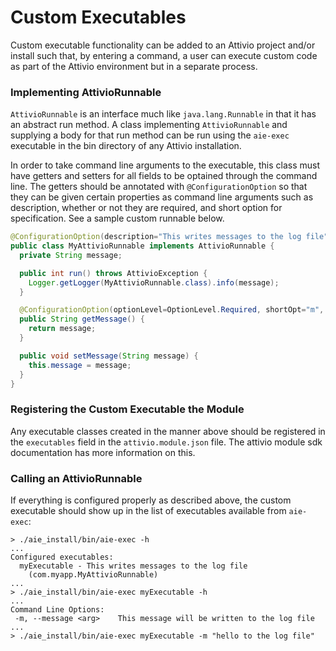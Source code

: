# Custom Executables

Custom executable functionality can be added to an Attivio project and/or install such that, by entering a command, a user can execute custom code as part of the Attivio environment but in a separate process.

### Implementing AttivioRunnable

`AttivioRunnable` is an interface much like `java.lang.Runnable` in that it has an abstract run method. A class implementing `AttivioRunnable` and supplying a body for that run method can be run using the `aie-exec` executable in the bin directory of any Attivio installation. 

In order to take command line arguments to the executable, this class must have getters and setters for all fields to be optained through the command line. The getters should be annotated with `@ConfigurationOption` so that they can be given certain properties as command line arguments such as description, whether or not they are required, and short option for specification. See a sample custom runnable below.

```java
@ConfigurationOption(description="This writes messages to the log file")
public class MyAttivioRunnable implements AttivioRunnable {
  private String message;

  public int run() throws AttivioException {
    Logger.getLogger(MyAttivioRunnable.class).info(message);
  } 

  @ConfigurationOption(optionLevel=OptionLevel.Required, shortOpt="m", description="This message will be written to the log file")
  public String getMessage() {
    return message;
  }

  public void setMessage(String message) {
    this.message = message;
  }
}
```

### Registering the Custom Executable the Module

Any executable classes created in the manner above should be registered in the `executables` field in the `attivio.module.json` file. The attivio module sdk documentation has more information on this.

### Calling an AttivioRunnable

If everything is configured properly as described above, the custom executable should show up in the list of executables available from `aie-exec`:

```text
> ./aie_install/bin/aie-exec -h
...
Configured executables:
  myExecutable - This writes messages to the log file
    (com.myapp.MyAttivioRunnable)
...
> ./aie_install/bin/aie-exec myExecutable -h
...
Command Line Options:
 -m, --message <arg>    This message will be written to the log file
...
> ./aie_install/bin/aie-exec myExecutable -m "hello to the log file"
```

